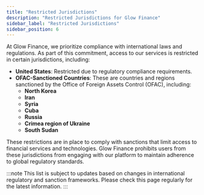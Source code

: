 ```yaml
---
title: "Restricted Jurisdictions"
description: "Restricted Jurisdictions for Glow Finance"
sidebar_label: "Restricted Jurisdictions"
sidebar_position: 6
---
```


At Glow Finance, we prioritize compliance with international laws and regulations. As part of this commitment, access to our services is restricted in certain jurisdictions, including:

- **United States**: Restricted due to regulatory compliance requirements.
- **OFAC-Sanctioned Countries**: These are countries and regions sanctioned by the Office of Foreign Assets Control (OFAC), including:
  - **North Korea**
  - **Iran**
  - **Syria**
  - **Cuba**
  - **Russia**
  - **Crimea region of Ukraine**
  - **South Sudan**

These restrictions are in place to comply with sanctions that limit access to financial services and technologies. Glow Finance prohibits users from these jurisdictions from engaging with our platform to maintain adherence to global regulatory standards.

:::note
This list is subject to updates based on changes in international regulatory and sanction frameworks. Please check this page regularly for the latest information.
:::
